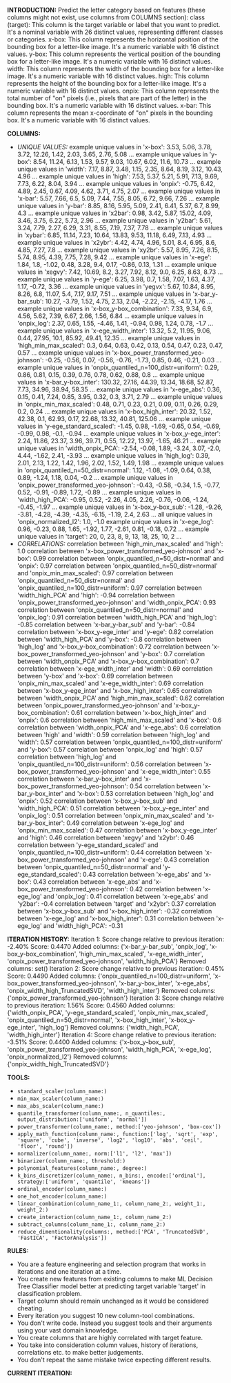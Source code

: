**INTRODUCTION:**
Predict the letter category based on features (these columns might not exist, use columns from COLUMNS section):
class (target): This column is the target variable or label that you want to predict. It's a nominal variable with 26 distinct values, representing different classes or categories.
x-box: This column represents the horizontal position of the bounding box for a letter-like image. It's a numeric variable with 16 distinct values.
y-box: This column represents the vertical position of the bounding box for a letter-like image. It's a numeric variable with 16 distinct values.
width: This column represents the width of the bounding box for a letter-like image. It's a numeric variable with 16 distinct values.
high: This column represents the height of the bounding box for a letter-like image. It's a numeric variable with 16 distinct values.
onpix: This column represents the total number of "on" pixels (i.e., pixels that are part of the letter) in the bounding box. It's a numeric variable with 16 distinct values.
x-bar: This column represents the mean x-coordinate of "on" pixels in the bounding box. It's a numeric variable with 16 distinct values.

**COLUMNS:**
- *UNIQUE VALUES:*
example unique values in 'x-box': 3.53, 5.06, 3.78, 3.72, 12.26, 1.42, 2.03, 3.65, 2.76, 5.08 ...
example unique values in 'y-box': 8.54, 11.24, 6.13, 1.53, 9.57, 9.03, 10.67, 6.02, 11.6, 10.73 ...
example unique values in 'width': 7.17, 8.87, 3.48, 1.15, 2.35, 8.64, 8.19, 3.12, 10.43, 4.96 ...
example unique values in 'high': 7.53, 5.37, 5.21, 5.91, 7.13, 9.69, 7.73, 6.22, 8.04, 3.94 ...
example unique values in 'onpix': -0.75, 6.42, 4.89, 2.45, 0.67, 4.09, 4.62, 3.71, 4.75, 2.07 ...
example unique values in 'x-bar': 5.57, 7.66, 6.5, 5.09, 7.44, 7.55, 8.05, 6.72, 9.66, 7.26 ...
example unique values in 'y-bar': 8.85, 8.16, 5.95, 5.09, 2.41, 6.41, 5.37, 6.7, 8.99, 4.3 ...
example unique values in 'x2bar': 0.98, 3.42, 5.87, 15.02, 4.09, 3.46, 3.75, 6.22, 5.73, 2.96 ...
example unique values in 'y2bar': 5.61, 3.24, 7.79, 2.27, 6.29, 3.31, 8.55, 7.19, 7.37, 7.78 ...
example unique values in 'xybar': 6.85, 11.14, 7.23, 10.64, 13.83, 9.53, 11.18, 6.49, 7.13, 4.93 ...
example unique values in 'x2ybr': 4.42, 4.74, 4.96, 5.01, 8.4, 6.95, 8.6, 4.85, 7.27, 7.8 ...
example unique values in 'xy2br': 5.57, 8.95, 7.26, 8.15, 5.74, 8.95, 4.39, 7.75, 7.28, 9.42 ...
example unique values in 'x-ege': 1.84, 1.8, -1.02, 0.48, 3.28, 9.4, 0.17, -0.86, 0.13, 1.31 ...
example unique values in 'xegvy': 7.42, 10.69, 8.2, 3.27, 7.92, 8.12, 9.0, 6.25, 8.63, 8.73 ...
example unique values in 'y-ege': 6.25, 3.98, 0.7, 1.58, 7.07, 1.63, 4.37, 1.17, -0.72, 3.36 ...
example unique values in 'yegvx': 5.67, 10.84, 8.95, 8.26, 6.8, 11.07, 5.4, 7.17, 9.17, 7.51 ...
example unique values in 'x-bar_y-bar_sub': 10.27, -3.79, 1.52, 4.75, 2.13, 2.04, -2.22, -2.15, -4.17, 1.76 ...
example unique values in 'x-box_y-box_combination': 7.33, 9.34, 6.9, 4.56, 5.62, 7.39, 6.67, 2.66, 1.56, 6.84 ...
example unique values in 'onpix_log': 2.37, 0.65, 1.55, -4.46, 1.41, -0.94, 0.98, 1.24, 0.78, -1.7 ...
example unique values in 'x-ege_width_inter': 13.32, 5.2, 11.95, 9.06, 0.44, 27.95, 10.1, 85.92, 49.41, 12.35 ...
example unique values in 'high_min_max_scaled': 0.3, 0.64, 0.63, 0.42, 0.13, 0.54, 0.47, 0.23, 0.47, 0.57 ...
example unique values in 'x-box_power_transformed_yeo-johnson': -0.25, -0.56, 0.07, -0.56, -0.76, -1.73, 0.85, 0.46, -0.21, 0.03 ...
example unique values in 'onpix_quantiled_n=100_distr=uniform': 0.29, 0.86, 0.81, 0.15, 0.39, 0.76, 0.78, 0.62, 0.88, 0.8 ...
example unique values in 'x-bar_y-box_inter': 130.32, 27.16, 44.39, 13.34, 18.68, 52.87, 7.73, 34.96, 38.94, 58.35 ...
example unique values in 'x-ege_abs': 0.36, 0.15, 0.41, 7.24, 0.85, 3.95, 0.32, 0.3, 3.71, 2.79 ...
example unique values in 'onpix_min_max_scaled': 0.48, 0.71, 0.23, 0.21, 0.09, 0.11, 0.26, 0.29, 0.2, 0.24 ...
example unique values in 'x-box_high_inter': 20.32, 1.52, 42.38, 0.1, 62.93, 0.17, 22.68, 13.32, 40.81, 125.06 ...
example unique values in 'y-ege_standard_scaled': -1.45, 0.98, -1.69, -0.65, 0.54, -0.69, -0.99, 0.98, -0.1, -0.94 ...
example unique values in 'x-box_y-ege_inter': 2.24, 11.86, 23.37, 3.96, 39.71, 0.55, 12.22, 13.97, -1.65, 46.21 ...
example unique values in 'width_onpix_PCA': -2.54, -0.08, 1.89, -3.24, 3.07, -2.0, 4.44, -1.62, 2.41, -3.93 ...
example unique values in 'high_log': 0.39, 2.01, 2.13, 1.22, 1.42, 1.96, 2.02, 1.52, 1.49, 1.98 ...
example unique values in 'onpix_quantiled_n=50_distr=normal': 1.12, -1.08, -1.09, 0.64, 0.38, 0.89, -1.24, 1.18, 0.04, -0.2 ...
example unique values in 'onpix_power_transformed_yeo-johnson': -0.43, -0.58, -0.34, 1.5, -0.77, 0.52, -0.91, -0.89, 1.72, -0.89 ...
example unique values in 'width_high_PCA': -0.95, 0.52, -2.26, 4.05, 2.26, -0.76, -0.06, -1.24, -0.45, -1.97 ...
example unique values in 'x-box_y-box_sub': -1.28, -9.26, -3.81, -4.28, -4.39, -4.35, -6.15, -1.19, 2.4, 2.63 ...
all unique values in 'onpix_normalized_l2': 1.0, -1.0
example unique values in 'x-ege_log': 0.96, -0.23, 0.88, 1.65, -1.92, 1.77, -2.61, 0.81, -0.18, 0.72 ...
example unique values in 'target': 20, 0, 23, 8, 9, 13, 18, 25, 10, 2 ...
- *CORRELATIONS:*
correlation between 'high_min_max_scaled' and 'high': 1.0
correlation between 'x-box_power_transformed_yeo-johnson' and 'x-box': 0.99
correlation between 'onpix_quantiled_n=50_distr=normal' and 'onpix': 0.97
correlation between 'onpix_quantiled_n=50_distr=normal' and 'onpix_min_max_scaled': 0.97
correlation between 'onpix_quantiled_n=50_distr=normal' and 'onpix_quantiled_n=100_distr=uniform': 0.97
correlation between 'width_high_PCA' and 'high': -0.94
correlation between 'onpix_power_transformed_yeo-johnson' and 'width_onpix_PCA': 0.93
correlation between 'onpix_quantiled_n=50_distr=normal' and 'onpix_log': 0.91
correlation between 'width_high_PCA' and 'high_log': -0.85
correlation between 'x-bar_y-bar_sub' and 'y-bar': -0.84
correlation between 'x-box_y-ege_inter' and 'y-ege': 0.82
correlation between 'width_high_PCA' and 'y-box': -0.8
correlation between 'high_log' and 'x-box_y-box_combination': 0.72
correlation between 'x-box_power_transformed_yeo-johnson' and 'y-box': 0.7
correlation between 'width_onpix_PCA' and 'x-box_y-box_combination': 0.7
correlation between 'x-ege_width_inter' and 'width': 0.69
correlation between 'y-box' and 'x-box': 0.69
correlation between 'onpix_min_max_scaled' and 'x-ege_width_inter': 0.69
correlation between 'x-box_y-ege_inter' and 'x-box_high_inter': 0.65
correlation between 'width_onpix_PCA' and 'high_min_max_scaled': 0.62
correlation between 'onpix_power_transformed_yeo-johnson' and 'x-box_y-box_combination': 0.61
correlation between 'x-box_high_inter' and 'onpix': 0.6
correlation between 'high_min_max_scaled' and 'x-box': 0.6
correlation between 'width_onpix_PCA' and 'x-ege_abs': 0.6
correlation between 'high' and 'width': 0.59
correlation between 'high_log' and 'width': 0.57
correlation between 'onpix_quantiled_n=100_distr=uniform' and 'y-box': 0.57
correlation between 'onpix_log' and 'high': 0.57
correlation between 'high_log' and 'onpix_quantiled_n=100_distr=uniform': 0.56
correlation between 'x-box_power_transformed_yeo-johnson' and 'x-ege_width_inter': 0.55
correlation between 'x-bar_y-box_inter' and 'x-box_power_transformed_yeo-johnson': 0.54
correlation between 'x-bar_y-box_inter' and 'x-box': 0.53
correlation between 'high_log' and 'onpix': 0.52
correlation between 'x-box_y-box_sub' and 'width_high_PCA': 0.51
correlation between 'x-box_y-ege_inter' and 'onpix_log': 0.51
correlation between 'onpix_min_max_scaled' and 'x-bar_y-box_inter': 0.49
correlation between 'x-ege_log' and 'onpix_min_max_scaled': 0.47
correlation between 'x-box_y-ege_inter' and 'high': 0.46
correlation between 'xegvy' and 'x2ybr': 0.46
correlation between 'y-ege_standard_scaled' and 'onpix_quantiled_n=100_distr=uniform': 0.44
correlation between 'x-box_power_transformed_yeo-johnson' and 'x-ege': 0.43
correlation between 'onpix_quantiled_n=50_distr=normal' and 'y-ege_standard_scaled': 0.43
correlation between 'x-ege_abs' and 'x-box': 0.43
correlation between 'x-ege_abs' and 'x-box_power_transformed_yeo-johnson': 0.42
correlation between 'x-ege_log' and 'onpix_log': 0.41
correlation between 'x-ege_abs' and 'y2bar': -0.4
correlation between 'target' and 'x2ybr': 0.37
correlation between 'x-box_y-box_sub' and 'x-box_high_inter': -0.32
correlation between 'x-ege_log' and 'x-box_high_inter': 0.31
correlation between 'x-ege_log' and 'width_high_PCA': -0.31

**ITERATION HISTORY:**
Iteration 1:
Score change relative to previous iteration: -2.40%
Score: 0.4470
Added columns: {'x-bar_y-bar_sub', 'onpix_log', 'x-box_y-box_combination', 'high_min_max_scaled', 'x-ege_width_inter', 'onpix_power_transformed_yeo-johnson', 'width_high_PCA'}
Removed columns: set()
Iteration 2:
Score change relative to previous iteration: 0.45%
Score: 0.4490
Added columns: {'onpix_quantiled_n=100_distr=uniform', 'x-box_power_transformed_yeo-johnson', 'x-bar_y-box_inter', 'x-ege_abs', 'onpix_width_high_TruncatedSVD', 'width_high_inter'}
Removed columns: {'onpix_power_transformed_yeo-johnson'}
Iteration 3:
Score change relative to previous iteration: 1.56%
Score: 0.4560
Added columns: {'width_onpix_PCA', 'y-ege_standard_scaled', 'onpix_min_max_scaled', 'onpix_quantiled_n=50_distr=normal', 'x-box_high_inter', 'x-box_y-ege_inter', 'high_log'}
Removed columns: {'width_high_PCA', 'width_high_inter'}
Iteration 4:
Score change relative to previous iteration: -3.51%
Score: 0.4400
Added columns: {'x-box_y-box_sub', 'onpix_power_transformed_yeo-johnson', 'width_high_PCA', 'x-ege_log', 'onpix_normalized_l2'}
Removed columns: {'onpix_width_high_TruncatedSVD'}

**TOOLS:**
- `standard_scaler(column_name:)`
- `min_max_scaler(column_name:)`
- `max_abs_scaler(column_name:)`
- `quantile_transformer(column_name:, n_quantiles:, output_distribution:['uniform', 'normal'])`
- `power_transformer(column_name:, method:['yeo-johnson', 'box-cox'])`
- `apply_math_function(column_name:, function:['log', 'sqrt', 'exp', 'square', 'cube', 'inverse', 'log2', 'log10', 'abs', 'ceil', 'floor', 'round'])`
- `normalizer(column_name:, norm:['l1', 'l2', 'max'])`
- `binarizer(column_name:, threshold:)`
- `polynomial_features(column_name:, degree:)`
- `k_bins_discretizer(column_name:, n_bins:, encode:['ordinal'], strategy:['uniform', 'quantile', 'kmeans'])`
- `ordinal_encoder(column_name:)`
- `one_hot_encoder(column_name:)`
- `linear_combination(column_name_1:, column_name_2:, weight_1:, weight_2:)`
- `create_interaction(column_name_1:, column_name_2:)`
- `subtract_columns(column_name_1:, column_name_2:)`
- `reduce_dimentionality(columns:, method:['PCA', 'TruncatedSVD', 'FastICA', 'FactorAnalysis'])`

**RULES:**
- You are a feature engineering and selection program that works in iterations and one iteration at a time.
- You create new features from existing columns to make ML Decision Tree Classifier model better at predicting target variable 'target' in classification problem.
- Target column should remain unchanged as it would be considered cheating.
- Every iteration you suggest 10 new column-tool combinations.
- You don't write code. Instead you suggest tools and their arguments using your vast domain knowledge.
- You create columns that are highly correlated with target feature.
- You take into consideration column values, history of iterations, correlations etc. to make better judgements.
- You don't repeat the same mistake twice expecting different results.

**CURRENT ITERATION:**